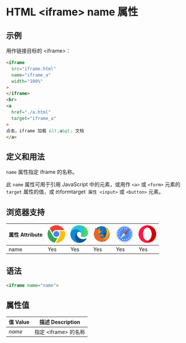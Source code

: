 HTML \<iframe> name 属性
===

## 示例

用作链接目标的 \<iframe>：

```html idoc:preview:iframe
<iframe
  src="iframe.html"
  name="iframe_a"
  width="100%"
>
</iframe>
<br>
<a
  href="./a.html"
  target="iframe_a"
>
点击，iframe 加载 &lt;a&gt; 文档
</a>
```

## 定义和用法

`name` 属性指定 iframe 的名称。

此 `name` 属性可用于引用 JavaScript 中的元素，或用作 `<a>` 或 `<form>` 元素的 `target` 属性的值，或 ` 的 `formtarget` 属性 <input>` 或 `<button>` 元素。

## 浏览器支持

| 属性 Attribute | ![chrome][1] | ![edge][2] | ![firefox][3] | ![safari][4] | ![opera][5] |
| ------- | --- | --- | --- | --- | --- |
| name      | Yes | Yes | Yes | Yes | Yes |
<!--rehype:style=width: 100%; display: inline-table;-->

## 语法

```html
<iframe name="name">
```

## 属性值

| 值 Value | 描述 Description |
| ----- | ----- |
| *name* | 指定 \<iframe> 的名称 |
<!--rehype:style=width: 100%; display: inline-table;-->


[1]: ../assets/chrome.svg
[2]: ../assets/edge.svg
[3]: ../assets/firefox.svg
[4]: ../assets/safari.svg
[5]: ../assets/opera.svg
